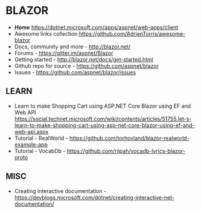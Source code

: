 # BLAZOR
* **Home** https://dotnet.microsoft.com/apps/aspnet/web-apps/client
* Awesome links collection <https://github.com/AdrienTorris/awesome-blazor>
* Docs, community and more - <http://blazor.net/>
* Forums - <https://gitter.im/aspnet/Blazor>
* Getting started - <http://blazor.net/docs/get-started.html>
* Github repo for source - <https://github.com/aspnet/blazor>
* Issues - <https://github.com/aspnet/blazor/issues>

## LEARN

* Learn to make Shopping Cart using ASP.NET Core Blazor using EF and Web API <https://social.technet.microsoft.com/wiki/contents/articles/51755.let-s-learn-to-make-shopping-cart-using-asp-net-core-blazor-using-ef-and-web-api.aspx>
* Tutorial - RealWorld - <https://github.com/torhovland/blazor-realworld-example-app>
* Tutorial - VocabDb - <https://github.com/riipah/vocadb-lyrics-blazor-proto>

## MISC

* Creating interactive documentation - https://devblogs.microsoft.com/dotnet/creating-interactive-net-documentation/